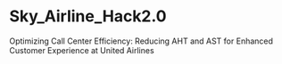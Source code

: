 # Sky_Airline_Hack2.0
Optimizing Call Center Efficiency: Reducing AHT and AST for Enhanced Customer Experience at United Airlines
